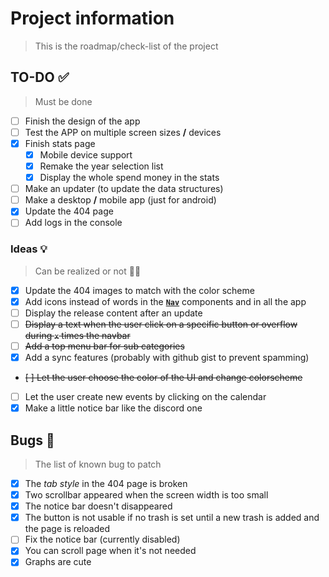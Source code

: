 # Project information

> This is the roadmap/check-list of the project

## TO-DO ✅

> Must be done

- [ ] Finish the design of the app
- [ ] Test the APP on multiple screen sizes **/** devices
- [x] Finish stats page
  - [x] Mobile device support
  - [x] Remake the year selection list
  - [x] Display the whole spend money in the stats
- [ ] Make an updater (to update the data structures)
- [ ] Make a desktop **/** mobile app (just for android)
- [x] Update the 404 page
- [ ] Add logs in the console

### Ideas 💡

> Can be realized or not 🤷‍♂️

- [x] Update the 404 images to match with the color scheme
- [x] Add icons instead of words in the **[`Nav`]("./../app/src/components/Nav.jsx)** components and in all the app
- [ ] Display the release content after an update
- [ ] ~~Display a text when the user click on a specific button or overflow during `x` times the navbar~~
- [ ] ~~Add a top menu bar for sub categories~~
- [x] Add a sync features (probably with github gist to prevent spamming)
- ~~[ ] Let the user choose the color of the UI and change colorscheme~~
- [ ] Let the user create new events by clicking on the calendar
- [x] Make a little notice bar like the discord one

## Bugs 🐛

> The list of known bug to patch

- [x] The _tab style_ in the 404 page is broken
- [x] Two scrollbar appeared when the screen width is too small
- [x] The notice bar doesn't disappeared
- [x] The button is not usable if no trash is set until a new trash is added and the page is reloaded
- [ ] Fix the notice bar (currently disabled)
- [x] You can scroll page when it's not needed
- [x] Graphs are cute
